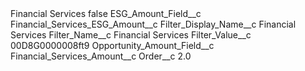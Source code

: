 <?xml version="1.0" encoding="UTF-8"?>
<CustomMetadata xmlns="http://soap.sforce.com/2006/04/metadata" xmlns:xsi="http://www.w3.org/2001/XMLSchema-instance" xmlns:xsd="http://www.w3.org/2001/XMLSchema">
    <label>Financial Services</label>
    <protected>false</protected>
    <values>
        <field>ESG_Amount_Field__c</field>
        <value xsi:type="xsd:string">Financial_Services_ESG_Amount__c</value>
    </values>
    <values>
        <field>Filter_Display_Name__c</field>
        <value xsi:type="xsd:string">Financial Services</value>
    </values>
    <values>
        <field>Filter_Name__c</field>
        <value xsi:type="xsd:string">Financial Services</value>
    </values>
    <values>
        <field>Filter_Value__c</field>
        <value xsi:type="xsd:string">00D8G0000008ft9</value>
    </values>
    <values>
        <field>Opportunity_Amount_Field__c</field>
        <value xsi:type="xsd:string">Financial_Services_Amount__c</value>
    </values>
    <values>
        <field>Order__c</field>
        <value xsi:type="xsd:double">2.0</value>
    </values>
</CustomMetadata>
